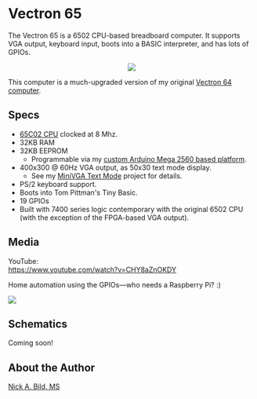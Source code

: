 # Vectron 65

The Vectron 65 is a 6502 CPU-based breadboard computer.  It supports VGA output, keyboard input, boots into a BASIC interpreter, and has lots of GPIOs.

<p align="center">
<img src="https://raw.githubusercontent.com/nickbild/vectron_65/main/media/basic.gif">
</p>

This computer is a much-upgraded version of my original [Vectron 64 computer](https://github.com/nickbild/vectron_64).

## Specs

* [65C02 CPU](https://en.wikipedia.org/wiki/MOS_Technology_6502) clocked at 8 Mhz.
* 32KB RAM
* 32KB EEPROM
  - Programmable via my [custom Arduino Mega 2560 based platform](https://github.com/nickbild/eeprom_burner_mega).
* 400x300 @ 60Hz VGA output, as 50x30 text mode display.
  - See my [MiniVGA Text Mode](https://github.com/nickbild/fpga_vga_text_mode) project for details.
* PS/2 keyboard support.
* Boots into Tom Pittman's Tiny Basic.
* 19 GPIOs
* Built with 7400 series logic contemporary with the original 6502 CPU (with the exception of the FPGA-based VGA output).

## Media

YouTube:  
https://www.youtube.com/watch?v=CHY8aZnOKDY

Home automation using the GPIOs—who needs a Raspberry Pi? :)
<p align="left">
<img src="https://raw.githubusercontent.com/nickbild/vectron_65/main/media/light_tree.gif">
</p>

## Schematics

Coming soon!

## About the Author

[Nick A. Bild, MS](https://nickbild79.firebaseapp.com/#!/)
